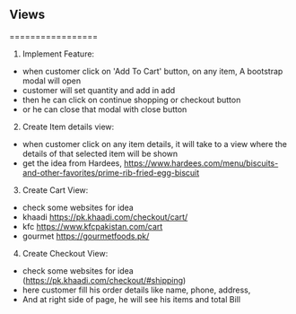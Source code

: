 
## Views
=================

1) Implement Feature:
- when customer click on 'Add To Cart' button, on any item, A bootstrap modal will open
- customer will set quantity and add in add
- then he can click on continue shopping or checkout button
- or he can close that modal with close button

2) Create Item details view:
- when customer click on any item details, it will take to a view where the details of that selected item will be shown
- get the idea from Hardees, https://www.hardees.com/menu/biscuits-and-other-favorites/prime-rib-fried-egg-biscuit

3) Create Cart View:
- check some websites for idea 
- khaadi https://pk.khaadi.com/checkout/cart/
- kfc https://www.kfcpakistan.com/cart
- gourmet https://gourmetfoods.pk/

4) Create Checkout View:
- check some websites for idea (https://pk.khaadi.com/checkout/#shipping)
- here customer fill his order details like name, phone, address,
- And at right side of page, he will see his items and total Bill

 

